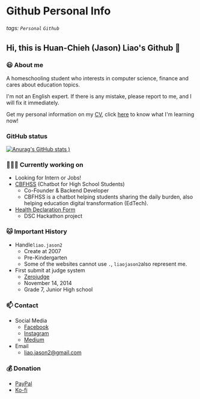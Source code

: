 # Github Personal Info
###### tags: `Personal` `Github`
## Hi, this is Huan-Chieh (Jason) Liao's Github 👋
### 😃 About me 
A homeschooling student who interests in computer science, finance and cares about education topics. 

I'm not an English expert. If there is any mistake, please report to me, and I will fix it immediately.

Get my personal information on my [CV](https://www.cakeresume.com/liao-jason2), click [here](
https://github.com/liaojason2/learning_progress_and_resource) to know what I'm learning now!
### GitHub status
[![Anurag's GitHub stats](https://github-readme-stats.vercel.app/api?username=liaojason2&count_private=true&show_icons=true&theme=radical)
)](https://github.com/anuraghazra/github-readme-stats)
### 👨🏻‍💻 Currently working on
- Looking for Intern or Jobs!
- [CBFHSS](https://fb.me/cbfhss) (Chatbot for High School Students)
    - Co-Founder & Backend Developer
    - CBFHSS is a chatbot helping students sharing the daily burden, also helping education digital transformation (EdTech).
- [Health Declaration Form](https://www.github.com/liaojason2/health-declaration-form) 
    - DSC Hackathon project
### 🐱 Important History
- Handle`liao.jason2`
    - Create at 2007
    - Pre-Kindergarten
    - Some of the websites cannot use `.`, `liaojason2`also represent me.
- First submit at judge system
    - [Zerojudge](https://zerojudge.tw/)
    - November 14, 2014
    - Grade 7, Junior High school
### 📫 Contact
- Social Media
    - [Facebook](https://fb.me/liaojason2)
    - [Instagram](https://instagram.com/liao.jason2)
    - [Medium](https://medium.com/@liao.jason2)
- Email
    - liao.jason2@gmail.com 
### 💰 Donation
- [PayPal](https://paypal.me/liaojason2)
- [Ko-fi](https://ko-fi.com/liaojason2)




<!--
#### 🏆 Award 
- MyFirstCTF
    - 2018
    - Bronze Award
- AWS Hack for Good Taiwan 
    - 2020
    - Final Pitch
- g0v Sch001
    - 2020
    - Top 5 selected teams
- [Github Most Active User in Taiwan](https://commits.top/taiwan_private.html)
#### 🌱 Currently learning in
[JavaScript](https://github.com/liaojason2/javascript_practice)
    - Vue.js
    - React
    - Express.js
#### 🏫 Dream School
- School 42 [FR](https://www.42.fr/) / [US](https://www.42.us.org/)
- [CCEP](https://ccep.ncku.edu.tw/) @ National Cheng Kung University
- Computer Science @ [NTUST](https://www.csie.ntust.edu.tw/) / [NCKU](http://www.csie.ncku.edu.tw/ncku_csie/)
- [IPTH](http://ipth.site.nthu.edu.tw/) @ National Tsing Hua University-->


<!--
**liaojason2/liaojason2** is a ✨ _special_ ✨ repository because its `README.md` (this file) appears on your GitHub profile.

Here are some ideas to get you started:

- 🔭 I’m currently working on ...
- 🌱 I’m currently learning ...
- 👯 I’m looking to collaborate on ...
- 🤔 I’m looking for help with ...
- 💬 Ask me about ...
- 📫 How to reach me: ...
- 😄 Pronouns: ...
- ⚡ Fun fact: ...
-->



